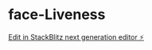 # face-Liveness

[Edit in StackBlitz next generation editor ⚡️](https://stackblitz.com/~/github.com/ch-Naveen-07/face-Liveness)
